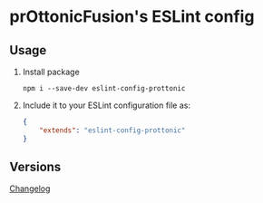 # prOttonicFusion's ESLint config

## Usage
1. Install package
    ```
    npm i --save-dev eslint-config-prottonic
    ```
2. Include it to your ESLint configuration file as:
    ```json
    {
        "extends": "eslint-config-prottonic"
    }
    ```

## Versions 

[Changelog](./CHANGELOG.md)
